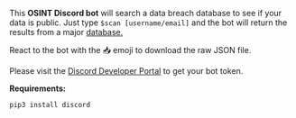 This **OSINT Discord bot** will search a data breach database to see if your data is public. Just type `$scan [username/email]` and the bot will return the results from a major [database.](https://www.proxynova.com/tools/comb/)

React to the bot with the 📥 emoji to download the raw JSON file.

Please visit the [Discord Developer Portal](https://discord.com/developers/) to get your bot token.

**Requirements:**

`pip3 install discord`
